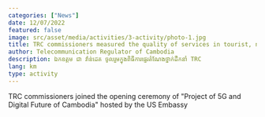 ```yaml
---
categories: ["News"]
date: 12/07/2022
featured: false
image: src/asset/media/activities/3-activity/photo-1.jpg
title: TRC commissioners measured the quality of services in tourist, natural protected, and remote areas in Siem Reap
author: Telecommunication Regulator of Cambodia
description: ឯកឧត្តម ជា វ៉ាន់ដេត ចូលរួមក្នុងពិធីការផ្ទេរតំណែងថ្នាក់ដឹកនាំ TRC
lang: km
type: activity
---
```

TRC commissioners joined the opening ceremony of "Project of 5G and
 Digital Future of Cambodia" hosted by the US Embassy

